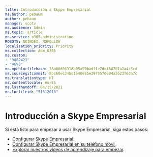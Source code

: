 ```yaml
---
title: Introducción a Skype Empresarial
ms.author: pebaum
author: pebaum
manager: scotv
ms.audience: Admin
ms.topic: article
ms.service: o365-administration
ROBOTS: NOINDEX, NOFOLLOW
localization_priority: Priority
ms.collection: Adm_O365
ms.custom:
- "9002421"
- "4698"
ms.openlocfilehash: 76a00d06316a95d59badf1e7def60761a2a4c5cd
ms.sourcegitcommit: 8bc60ec34bc1e40685e3976576e04a2623f63a7c
ms.translationtype: HT
ms.contentlocale: es-ES
ms.lasthandoff: 04/15/2021
ms.locfileid: "51812013"
---
```

# <a name="getting-started-using-skype-for-business"></a>Introducción a Skype Empresarial

Si está listo para empezar a usar Skype Empresarial, siga estos pasos:

- [Configurar Skype Empresarial](https://support.office.com/article/Set-up-Skype-for-Business-c0b4ef28-d281-4bb6-ba4d-50495d2ae24c).
- [Configurar Skype Empresarial en su teléfono móvil](https://support.office.com/article/set-up-your-mobile-apps-985ab72b-47ed-4e0b-9ee5-7376263553ca).
- [Explorar nuestros vídeos de aprendizaje para empezar](https://support.office.com/article/video-download-and-install-skype-for-business-9162ae37-12f9-4971-bbbe-2e4a05590f36).
